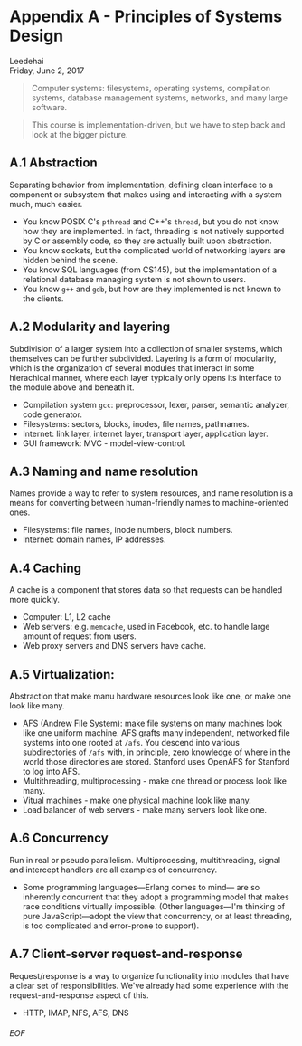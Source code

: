 # Appendix A - Principles of Systems Design
<div id="author-signature">Leedehai</div>
Friday, June 2, 2017

> Computer systems: filesystems, operating systems, compilation systems, database management systems, networks, and many large software.

> This course is implementation-driven, but we have to step back and look at the bigger picture.

## A.1 Abstraction
Separating behavior from implementation, defining clean interface to a component or subsystem that makes using and interacting with a system much, much easier.

- You know POSIX C's `pthread` and C++'s `thread`, but you do not know how they are implemented. In fact, threading is not natively supported by C or assembly code, so they are actually built upon abstraction.
- You know sockets, but the complicated world of networking layers are hidden behind the scene.
- You know SQL languages (from CS145), but the implementation of a relational database managing system is not shown to users.
- You know `g++` and `gdb`, but how are they implemented is not known to the clients.

## A.2 Modularity and layering
Subdivision of a larger system into a collection of smaller systems, which themselves can be further subdivided. Layering is a form of modularity, which is the organization of several modules that interact in some hierachical manner, where each layer typically only opens its interface to the module above and beneath it.

- Compilation system `gcc`: preprocessor, lexer, parser, semantic analyzer, code generator.
- Filesystems: sectors, blocks, inodes, file names, pathnames.
- Internet: link layer, internet layer, transport layer, application layer.
- GUI framework: MVC - model-view-control.

## A.3 Naming and name resolution
Names provide a way to refer to system resources, and name resolution is a means for converting between human-friendly names to machine-oriented ones.

- Filesystems: file names, inode numbers, block numbers.
- Internet: domain names, IP addresses.

## A.4 Caching
A cache is a component that stores data so that requests can be handled more quickly.

- Computer: L1, L2 cache
- Web servers: e.g. `memcache`, used in Facebook, etc. to handle large amount of request from users.
- Web proxy servers and DNS servers have cache.

## A.5 Virtualization:
Abstraction that make manu hardware resources look like one, or make one look like many.

- AFS (Andrew File System): make file systems on many machines look like one uniform machine. AFS grafts many independent, networked file systems into one rooted at `/afs`. You descend into various subdirectories of `/afs` with, in principle, zero knowledge of where in the world those directories are stored. Stanford uses OpenAFS for Stanford to log into AFS.
- Multithreading, multiprocessing - make one thread or process look like many.
- Vitual machines - make one physical machine look like many.
- Load balancer of web servers - make many servers look like one.

## A.6 Concurrency
Run in real or pseudo parallelism. Multiprocessing, multithreading, signal and intercept handlers are all examples of concurrency.

- Some programming languages—Erlang comes to mind— are so inherently concurrent that they adopt a programming model that makes race conditions virtually impossible. (Other languages—I'm thinking of pure JavaScript—adopt the view that concurrency, or at least threading, is too complicated and error-prone to support).

## A.7 Client-server request-and-response
Request/response is a way to organize functionality into modules that have a clear set of responsibilities. We've already had some experience with the request-and-response aspect of this.

- HTTP, IMAP, NFS, AFS, DNS

###### EOF